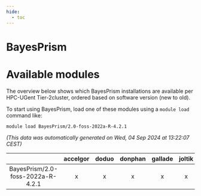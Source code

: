 ```yaml
---
hide:
  - toc
---
```


BayesPrism
==========

# Available modules


The overview below shows which BayesPrism installations are available per HPC-UGent Tier-2cluster, ordered based on software version (new to old).

To start using BayesPrism, load one of these modules using a `module load` command like:

```shell
module load BayesPrism/2.0-foss-2022a-R-4.2.1
```

*(This data was automatically generated on Wed, 04 Sep 2024 at 13:22:07 CEST)*  

| |accelgor|doduo|donphan|gallade|joltik|shinx|skitty|
| :---: | :---: | :---: | :---: | :---: | :---: | :---: | :---: |
|BayesPrism/2.0-foss-2022a-R-4.2.1|x|x|x|x|x|-|x|
